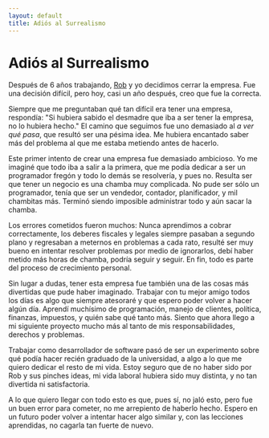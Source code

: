 ```yaml
---
layout: default
title: Adiós al Surrealismo
---
```


# Adiós al Surrealismo

Después de 6 años trabajando, [Rob][1] y yo decidimos cerrar la empresa. Fue una decisión difícil, pero hoy, casi un año después, creo que fue la correcta.

Siempre que me preguntaban qué tan difícil era tener una empresa, respondía: "Si hubiera sabido el desmadre que iba a ser tener la empresa, no lo hubiera hecho." El camino que seguimos fue uno demasiado al *a ver qué pasa*, que resultó ser una pésima idea. Me hubiera encantado saber más del problema al que me estaba metiendo antes de hacerlo.

Este primer intento de crear una empresa fue demasiado ambicioso. Yo me imaginé que todo iba a salir a la primera, que me podía dedicar a ser un programador fregón y todo lo demás se resolvería, y pues no. Resulta ser que tener un negocio es una chamba muy complicada. No pude ser sólo un programador, tenía que ser un vendedor, contador, planificador, y mil chambitas más. Terminó siendo imposible administrar todo y aún sacar la chamba.

Los errores cometidos fueron muchos: Nunca aprendimos a cobrar correctamente, los deberes fiscales y legales siempre pasaban a segundo plano y regresaban a meternos en problemas a cada rato, resulté ser muy bueno en intentar resolver problemas por medio de ignorarlos, debí haber metido más horas de chamba, podría seguir y seguir. En fin, todo es parte del proceso de crecimiento personal.

Sin lugar a dudas, tener esta empresa fue también una de las cosas más divertidas que pude haber imaginado. Trabajar con tu mejor amigo todos los días es algo que siempre atesoraré y que espero poder volver a hacer algún día. Aprendí muchísimo de programación, manejo de clientes, política, finanzas, impuestos, y quién sabe qué tanto más. Siento que ahora llego a mi siguiente proyecto mucho más al tanto de mis responsabilidades, derechos y problemas.

Trabajar como desarrollador de software pasó de ser un experimento sobre qué podía hacer recién graduado de la universidad, a algo a lo que me quiero dedicar el resto de mi vida. Estoy seguro que de no haber sido por Rob y sus pinches ideas, mi vida laboral hubiera sido muy distinta, y no tan divertida ni satisfactoria.

A lo que quiero llegar con todo esto es que, pues sí, no jaló esto, pero fue un buen error para cometer, no me arrepiento de haberlo hecho. Espero en un futuro poder volver a intentar hacer algo similar y, con las lecciones aprendidas, no cagarla tan fuerte de nuevo.

[1]: http://twitter.com/unRob
